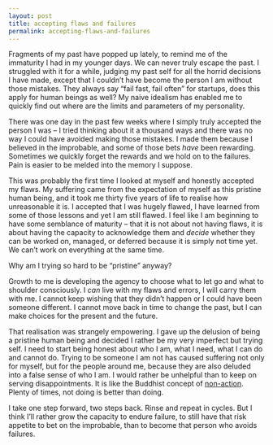 ```yaml
---
layout: post
title: accepting flaws and failures
permalink: accepting-flaws-and-failures
---
```

Fragments of my past have popped up lately, to remind me of the immaturity I had in my younger days. We can never truly escape the past. I struggled with it for a while, judging my past self for all the horrid decisions I have made, except that I couldn’t have become the person I am without those mistakes. They always say “fail fast, fail often” for startups, does this apply for human beings as well? My naive idealism has enabled me to quickly find out where are the limits and parameters of my personality. 

There was one day in the past few weeks where I simply truly accepted the person I was – I tried thinking about it a thousand ways and there was no way I could have avoided making those mistakes. I made them because I believed in the improbable, and some of those bets _have_ been rewarding. Sometimes we quickly forget the rewards and we hold on to the failures. Pain is easier to be melded into the memory I suppose. 

This was probably the first time I looked at myself and honestly accepted my flaws. My suffering came from the expectation of myself as this pristine human being, and it took me thirty five years of life to realise how unreasonable it is. I accepted that I was hugely flawed, I have learned from some of those lessons and yet I am still flawed. I feel like I am beginning to have some semblance of maturity – that it is not about not having flaws, it is about having the capacity to acknowledge them and _decide_ whether they can be worked on, managed, or deferred because it is simply not time yet. We can’t work on everything at the same time. 

Why am I trying so hard to be “pristine” anyway? 

Growth to me is developing the agency to choose what to let go and what to shoulder consciously. I _can_ live with my flaws and errors, I will carry them with me. I cannot keep wishing that they didn’t happen or I could have been someone different. I cannot move back in time to change the past, but I can make choices for the present and the future. 

That realisation was strangely empowering. I gave up the delusion of being a pristine human being and decided I rather be my very imperfect but trying self. I need to start being honest about who I am, what I need, what I can do and cannot do. Trying to be someone I am not has caused suffering not only for myself, but for the people around me, because they are also deluded into a false sense of who I am. I would rather be unhelpful than to keep on serving disappointments. It is like the Buddhist concept of [non-action](http://susuddho.blogspot.sg/2012/07/thich-nhat-hanh-non-action.html). Plenty of times, not doing is better than doing.

I take one step forward, two steps back. Rinse and repeat in cycles. But I think I’ll rather grow the capacity to endure failure, to still have that risk appetite to bet on the improbable, than to become that person who avoids failures. 
